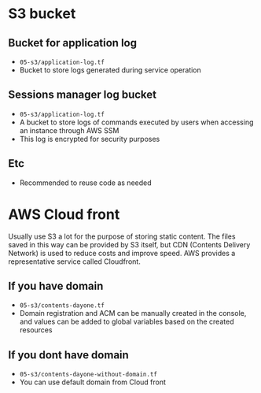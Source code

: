 # S3 bucket

## Bucket for application log

- `05-s3/application-log.tf`
- Bucket to store logs generated during service operation

## Sessions manager log bucket

- `05-s3/application-log.tf`
- A bucket to store logs of commands executed by users when accessing an instance through AWS SSM
- This log is encrypted for security purposes

## Etc 

- Recommended to reuse code as needed

# AWS Cloud front

Usually use S3 a lot for the purpose of storing static content. The files saved in this way can be provided by S3 itself, but CDN (Contents Delivery Network) is used to reduce costs and improve speed. AWS provides a representative service called Cloudfront.

## If you have domain

- `05-s3/contents-dayone.tf`
- Domain registration and ACM can be manually created in the console, and values can be added to global variables based on the created resources

## If you dont have domain

- `05-s3/contents-dayone-without-domain.tf`
- You can use default domain from Cloud front





